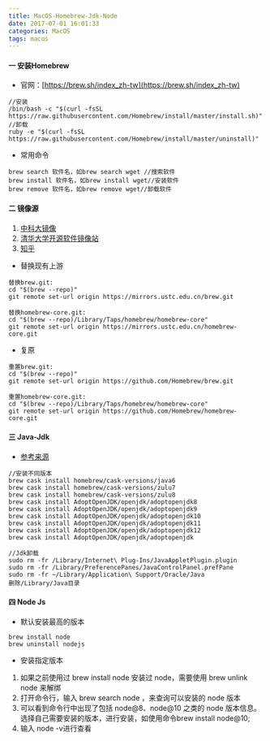```yaml
---
title: MacOS-Homebrew-Jdk-Node
date: 2017-07-01 16:01:33
categories: MacOS
tags: macos
---
```


<meta name="referrer" content="no-referrer" />


#### 一 安装Homebrew 
- 官网：[https://brew.sh/index_zh-tw](https://brew.sh/index_zh-tw)
```
//安装
/bin/bash -c "$(curl -fsSL https://raw.githubusercontent.com/Homebrew/install/master/install.sh)"
//卸载
ruby -e "$(curl -fsSL https://raw.githubusercontent.com/Homebrew/install/master/uninstall)"
```
- 常用命令
```
brew search 软件名，如brew search wget //搜索软件
brew install 软件名，如brew install wget//安装软件
brew remove 软件名，如brew remove wget//卸载软件
```

#### 二 镜像源
1. [中科大镜像](https://lug.ustc.edu.cn/wiki/mirrors/help/brew.git)
2. [清华大学开源软件镜像站](https://mirror.tuna.tsinghua.edu.cn/help/homebrew/)
3. [知乎](https://www.zhihu.com/question/31360766)

- 替换现有上游
```
替换brew.git:
cd "$(brew --repo)"
git remote set-url origin https://mirrors.ustc.edu.cn/brew.git

替换homebrew-core.git:
cd "$(brew --repo)/Library/Taps/homebrew/homebrew-core"
git remote set-url origin https://mirrors.ustc.edu.cn/homebrew-core.git
```
- 复原
```
重置brew.git:
cd "$(brew --repo)"
git remote set-url origin https://github.com/Homebrew/brew.git

重置homebrew-core.git:
cd "$(brew --repo)/Library/Taps/homebrew/homebrew-core"
git remote set-url origin https://github.com/Homebrew/homebrew-core.git
```

#### 三 Java-Jdk
 - [参考来源](https://www.cnblogs.com/imzhizi/p/macos-jdk-installation-homebrew.html)
```
//安装不同版本
brew cask install homebrew/cask-versions/java6
brew cask install homebrew/cask-versions/zulu7
brew cask install homebrew/cask-versions/zulu8
brew cask install AdoptOpenJDK/openjdk/adoptopenjdk8
brew cask install AdoptOpenJDK/openjdk/adoptopenjdk9
brew cask install AdoptOpenJDK/openjdk/adoptopenjdk10
brew cask install AdoptOpenJDK/openjdk/adoptopenjdk11
brew cask install AdoptOpenJDK/openjdk/adoptopenjdk12
brew cask install AdoptOpenJDK/openjdk/adoptopenjdk

//Jdk卸载
sudo rm -fr /Library/Internet\ Plug-Ins/JavaAppletPlugin.plugin 
sudo rm -fr /Library/PreferencePanes/JavaControlPanel.prefPane 
sudo rm -fr ~/Library/Application\ Support/Oracle/Java
删除/Library/Java目录
```
#### 四 Node Js
- 默认安装最高的版本
```
brew install node
brew uninstall nodejs
```
- 安装指定版本
1. 如果之前使用过 brew install node 安装过 node，需要使用 brew unlink node 来解绑
2. 打开命令行，输入 brew search node ，来查询可以安装的 node 版本
3. 可以看到命令行中出现了包括 node@8、node@10 之类的 node 版本信息。选择自己需要安装的版本，进行安装，如使用命令brew install node@10;
4. 输入 node -v进行查看

